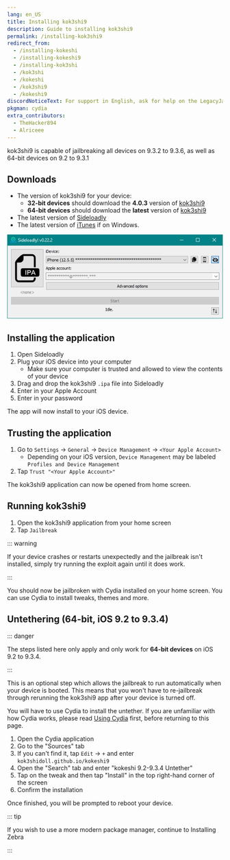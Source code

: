 ```yaml
---
lang: en_US
title: Installing kok3shi9
description: Guide to installing kok3shi9
permalink: /installing-kok3shi9
redirect_from:
  - /installing-kokeshi
  - /installing-kokeshi9
  - /installing-kok3shi
  - /kok3shi
  - /kokeshi
  - /kok3shi9
  - /kokeshi9
discordNoticeText: For support in English, ask for help on the LegacyJailbreak [Discord Server](http://discord.legacyjailbreak.com/).
pkgman: cydia
extra_contributors:
  - TheHacker894
  - Alriceee
---
```


kok3shi9 is capable of jailbreaking all devices on 9.3.2 to 9.3.6, as well as 64-bit devices on 9.2 to 9.3.1

## Downloads

- The version of kok3shi9 for your device:
  - **32-bit devices** should download the **4.0.3** version of [kok3shi9](https://kok3shidoll.web.app/kok3shi9_32.html)
  - **64-bit devices** should download the **latest** version of [kok3shi9](https://kok3shidoll.web.app/kok3shi9.html)
- The latest version of [Sideloadly](https://sideloadly.io/)
- The latest version of [iTunes](https://www.apple.com/itunes/download/win64) if on Windows.

![A screenshot of the Sideloadly application (Windows)](/assets/images/sideloadly_win.png)

## Installing the application

1. Open Sideloadly
1. Plug your iOS device into your computer
    - Make sure your computer is trusted and allowed to view the contents of your device
1. Drag and drop the kok3shi9 `.ipa` file into Sideloadly
1. Enter in your Apple Account
1. Enter in your password

The app will now install to your iOS device.

## Trusting the application

1. Go to `Settings` -> `General` -> `Device Management` -> `<Your Apple Account>`
    - Depending on your iOS version, `Device Management` may be labeled `Profiles and Device Management`
1. Tap `Trust "<Your Apple Account>"`

The kok3shi9 application can now be opened from home screen.

## Running kok3shi9

1. Open the kok3shi9 application from your home screen
1. Tap `Jailbreak`

::: warning

If your device crashes or restarts unexpectedly and the jailbreak isn't installed, simply try running the exploit again until it does work.

:::

You should now be jailbroken with Cydia installed on your home screen. You can use Cydia to install <router-link to="/faq/#what-are-tweaks">tweaks</router-link>, themes and more.

## Untethering (64-bit, iOS 9.2 to 9.3.4)

::: danger

The steps listed here only apply and only work for **64-bit devices** on iOS 9.2 to 9.3.4.

:::

This is an optional step which allows the jailbreak to run automatically when your device is booted. This means that you won't have to re-jailbreak through rerunning the kok3shi9 app after your device is turned off.

You will have to use Cydia to install the untether. If you are unfamiliar with how Cydia works, please read [Using Cydia](/installing-kok3shi9/using-cydia.html) first, before returning to this page.

1. Open the Cydia application
1. Go to the "Sources" tab
1. If you can't find it, tap `Edit` -> `+` and enter `kok3shidoll.github.io/kokeshi9`
1. Open the "Search" tab and enter "kokeshi 9.2-9.3.4 Untether"
1. Tap on the tweak and then tap "Install" in the top right-hand corner of the screen
1. Confirm the installation

Once finished, you will be prompted to reboot your device.

::: tip

If you wish to use a more modern package manager, continue to <router-link to="/installing-zebra">Installing Zebra</router-link>

:::
